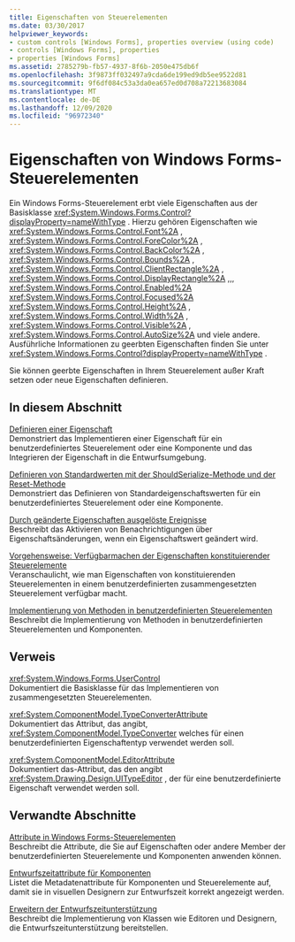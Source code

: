 ```yaml
---
title: Eigenschaften von Steuerelementen
ms.date: 03/30/2017
helpviewer_keywords:
- custom controls [Windows Forms], properties overview (using code)
- controls [Windows Forms], properties
- properties [Windows Forms]
ms.assetid: 2785279b-fb57-4937-8f6b-2050e475db6f
ms.openlocfilehash: 3f9873ff032497a9cda6de199ed9db5ee9522d81
ms.sourcegitcommit: 9f6df084c53a3da0ea657ed0d708a72213683084
ms.translationtype: MT
ms.contentlocale: de-DE
ms.lasthandoff: 12/09/2020
ms.locfileid: "96972340"
---
```

# <a name="properties-in-windows-forms-controls"></a>Eigenschaften von Windows Forms-Steuerelementen

Ein Windows Forms-Steuerelement erbt viele Eigenschaften aus der Basisklasse <xref:System.Windows.Forms.Control?displayProperty=nameWithType> . Hierzu gehören Eigenschaften wie <xref:System.Windows.Forms.Control.Font%2A> , <xref:System.Windows.Forms.Control.ForeColor%2A> , <xref:System.Windows.Forms.Control.BackColor%2A> , <xref:System.Windows.Forms.Control.Bounds%2A> , <xref:System.Windows.Forms.Control.ClientRectangle%2A> , <xref:System.Windows.Forms.Control.DisplayRectangle%2A> ,,, <xref:System.Windows.Forms.Control.Enabled%2A> <xref:System.Windows.Forms.Control.Focused%2A> <xref:System.Windows.Forms.Control.Height%2A> , <xref:System.Windows.Forms.Control.Width%2A> , <xref:System.Windows.Forms.Control.Visible%2A> , <xref:System.Windows.Forms.Control.AutoSize%2A> und viele andere. Ausführliche Informationen zu geerbten Eigenschaften finden Sie unter <xref:System.Windows.Forms.Control?displayProperty=nameWithType> .  
  
 Sie können geerbte Eigenschaften in Ihrem Steuerelement außer Kraft setzen oder neue Eigenschaften definieren.  
  
## <a name="in-this-section"></a>In diesem Abschnitt  

 [Definieren einer Eigenschaft](defining-a-property-in-windows-forms-controls.md)  
 Demonstriert das Implementieren einer Eigenschaft für ein benutzerdefiniertes Steuerelement oder eine Komponente und das Integrieren der Eigenschaft in die Entwurfsumgebung.  
  
 [Definieren von Standardwerten mit der ShouldSerialize-Methode und der Reset-Methode](defining-default-values-with-the-shouldserialize-and-reset-methods.md)  
 Demonstriert das Definieren von Standardeigenschaftswerten für ein benutzerdefiniertes Steuerelement oder eine Komponente.  
  
 [Durch geänderte Eigenschaften ausgelöste Ereignisse](property-changed-events.md)  
 Beschreibt das Aktivieren von Benachrichtigungen über Eigenschaftsänderungen, wenn ein Eigenschaftswert geändert wird.  
  
 [Vorgehensweise: Verfügbarmachen der Eigenschaften konstituierender Steuerelemente](how-to-expose-properties-of-constituent-controls.md)  
 Veranschaulicht, wie man Eigenschaften von konstituierenden Steuerelementen in einem benutzerdefinierten zusammengesetzten Steuerelement verfügbar macht.  
  
 [Implementierung von Methoden in benutzerdefinierten Steuerelementen](method-implementation-in-custom-controls.md)  
 Beschreibt die Implementierung von Methoden in benutzerdefinierten Steuerelementen und Komponenten.  
  
## <a name="reference"></a>Verweis  

 <xref:System.Windows.Forms.UserControl>  
 Dokumentiert die Basisklasse für das Implementieren von zusammengesetzten Steuerelementen.  
  
 <xref:System.ComponentModel.TypeConverterAttribute>  
 Dokumentiert das Attribut, das angibt, <xref:System.ComponentModel.TypeConverter> welches für einen benutzerdefinierten Eigenschaftentyp verwendet werden soll.  
  
 <xref:System.ComponentModel.EditorAttribute>  
 Dokumentiert das-Attribut, das den angibt <xref:System.Drawing.Design.UITypeEditor> , der für eine benutzerdefinierte Eigenschaft verwendet werden soll.  
  
## <a name="related-sections"></a>Verwandte Abschnitte  

 [Attribute in Windows Forms-Steuerelementen](attributes-in-windows-forms-controls.md)  
 Beschreibt die Attribute, die Sie auf Eigenschaften oder andere Member der benutzerdefinierten Steuerelemente und Komponenten anwenden können.  
  
 [Entwurfszeitattribute für Komponenten](/previous-versions/visualstudio/visual-studio-2013/tk67c2t8(v=vs.120))  
 Listet die Metadatenattribute für Komponenten und Steuerelemente auf, damit sie in visuellen Designern zur Entwurfszeit korrekt angezeigt werden.  
  
 [Erweitern der Entwurfszeitunterstützung](/previous-versions/visualstudio/visual-studio-2013/37899azc(v=vs.120))  
 Beschreibt die Implementierung von Klassen wie Editoren und Designern, die Entwurfszeitunterstützung bereitstellen.
